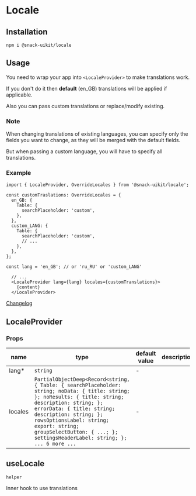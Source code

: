 # Locale

## Installation
`npm i @snack-uikit/locale`

## Usage

You need to wrap your app into `<LocaleProvider>` to make translations work.

If you don't do it then **default** (en_GB) translations will be applied if applicable.

Also you can pass custom translations or replace/modify existing.

### Note
When changing translations of existing languages, you can specify only the fields you want to change, as they will be merged with the default fields.

But when passing a custom language, you will have to specify all translations.

### Example

```tsx
import { LocaleProvider, OverrideLocales } from '@snack-uikit/locale';

const customTraslations: OverrideLocales = {
  en_GB: {
    Table: {
      searchPlaceholder: 'custom',
    },
  },
  custom_LANG: {
    Table: {
      searchPlaceholder: 'custom',
      // ...
    },
  },
};

const lang = 'en_GB'; // or 'ru_RU' or 'custom_LANG'

  // ...
  <LocaleProvider lang={lang} locales={customTranslations}>
    {content}
  </LocaleProvider>
```

[Changelog](./CHANGELOG.md)



[//]: DOCUMENTATION_SECTION_START
[//]: THIS_SECTION_IS_AUTOGENERATED_PLEASE_DONT_EDIT_IT
## LocaleProvider
### Props
| name | type | default value | description |
|------|------|---------------|-------------|
| lang* | `string` | - |  |
| locales | `PartialObjectDeep<Record<string, { Table: { searchPlaceholder: string; noData: { title: string; }; noResults: { title: string; description: string; }; errorData: { title: string; description: string; }; rowsOptionsLabel: string; export: string; groupSelectButton: { ...; }; settingsHeaderLabel: string; }; ... 6 more ...` | - |  |
## useLocale
`helper` 

Inner hook to use translations


[//]: DOCUMENTATION_SECTION_END
